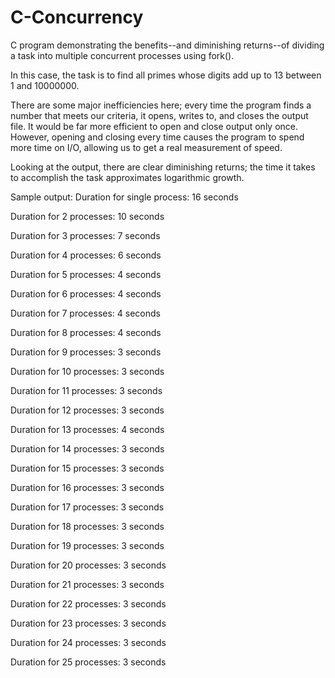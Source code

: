 # C-Concurrency

C program demonstrating the benefits--and diminishing returns--of dividing a task into multiple concurrent processes using fork().

In this case, the task is to find all primes whose digits add up to 13 between 1 and 10000000.

There are some major inefficiencies here; every time the program finds a number that meets our criteria, it opens, writes to, and closes the output file.
It would be far more efficient to open and close output only once. However, opening and closing every time causes the program to spend more time on I/O, allowing us to
get a real measurement of speed.

Looking at the output, there are clear diminishing returns; the time it takes to accomplish the task approximates logarithmic growth.

Sample output:
Duration for single process: 16 seconds

Duration for 2 processes: 10 seconds

Duration for 3 processes: 7 seconds 

Duration for 4 processes: 6 seconds 

Duration for 5 processes: 4 seconds 

Duration for 6 processes: 4 seconds 

Duration for 7 processes: 4 seconds 

Duration for 8 processes: 4 seconds 

Duration for 9 processes: 3 seconds 

Duration for 10 processes: 3 seconds 

Duration for 11 processes: 3 seconds 

Duration for 12 processes: 3 seconds 

Duration for 13 processes: 4 seconds 

Duration for 14 processes: 3 seconds 

Duration for 15 processes: 3 seconds 

Duration for 16 processes: 3 seconds 

Duration for 17 processes: 3 seconds 

Duration for 18 processes: 3 seconds 

Duration for 19 processes: 3 seconds 

Duration for 20 processes: 3 seconds 

Duration for 21 processes: 3 seconds 

Duration for 22 processes: 3 seconds 

Duration for 23 processes: 3 seconds 

Duration for 24 processes: 3 seconds 

Duration for 25 processes: 3 seconds
